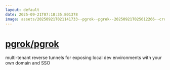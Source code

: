 ```yaml
---
layout: default
date: 2025-09-21T07:18:35.801378
image: assets/20250921T021141733--pgrok--pgrok--20250921T025612266--cropped.png
---
```


# [pgrok/pgrok](https://github.com/pgrok/pgrok)

multi-tenant reverse tunnels for exposing local dev environments with your own domain and SSO
